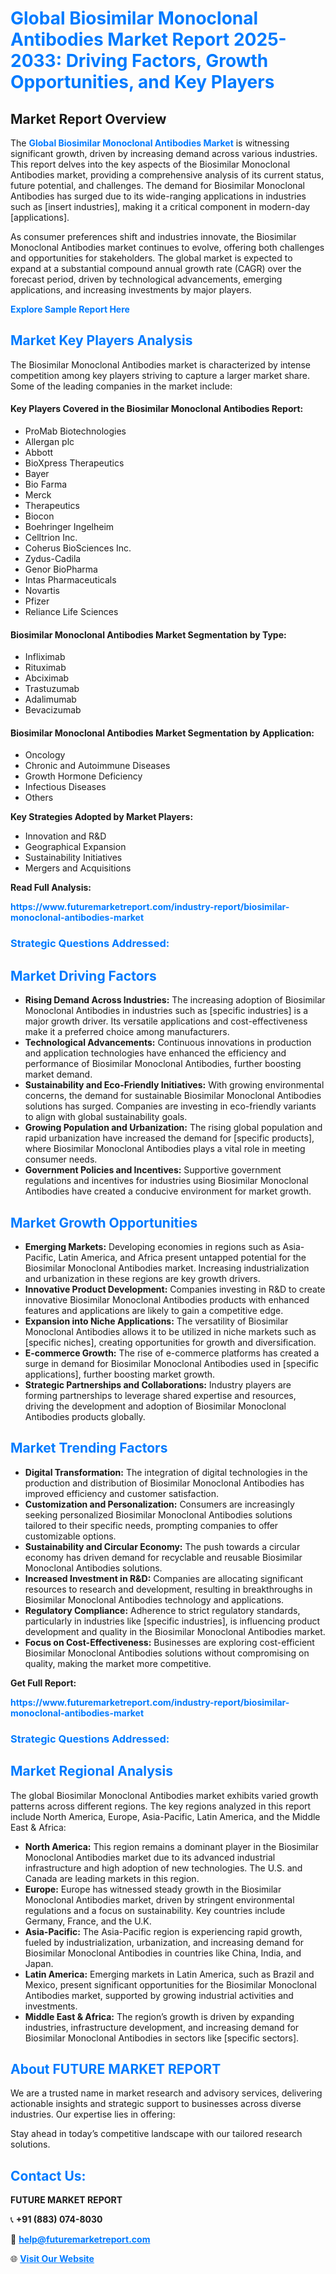<h1 style="color: #007BFF;">Global Biosimilar Monoclonal Antibodies Market Report 2025-2033: Driving Factors, Growth Opportunities, and Key Players</h1>

<section id="overview">
<h2>Market Report Overview</h2>
<p>The <a href="https://www.futuremarketreport.com/industry-report/biosimilar-monoclonal-antibodies-market" style="color: #007BFF; text-decoration: none;"><strong>Global Biosimilar Monoclonal Antibodies Market</strong></a> is witnessing significant growth, driven by increasing demand across various industries. This report delves into the key aspects of the Biosimilar Monoclonal Antibodies market, providing a comprehensive analysis of its current status, future potential, and challenges. The demand for Biosimilar Monoclonal Antibodies has surged due to its wide-ranging applications in industries such as [insert industries], making it a critical component in modern-day [applications].</p>
<p>As consumer preferences shift and industries innovate, the Biosimilar Monoclonal Antibodies market continues to evolve, offering both challenges and opportunities for stakeholders. The global market is expected to expand at a substantial compound annual growth rate (CAGR) over the forecast period, driven by technological advancements, emerging applications, and increasing investments by major players.</p>
</section>

<section id="overview">
<p><a href="https://www.futuremarketreport.com/request-sample/reportId=91939" style="color: #007BFF; text-decoration: none;"><strong>Explore Sample Report Here</strong></a></p>
</section>

<section id="key-players">
<h2 style="color: #007BFF;">Market Key Players Analysis</h2>
<p>The Biosimilar Monoclonal Antibodies market is characterized by intense competition among key players striving to capture a larger market share. Some of the leading companies in the market include:</p>
<h4>Key Players Covered in the Biosimilar Monoclonal Antibodies Report:</h4>
<ul><li>ProMab Biotechnologies</li><li>Allergan plc</li><li>Abbott</li><li>BioXpress Therapeutics</li><li>Bayer</li><li>Bio Farma</li><li>Merck</li><li>Therapeutics</li><li>Biocon</li><li>Boehringer Ingelheim</li><li>Celltrion Inc.</li><li>Coherus BioSciences Inc.</li><li>Zydus-Cadila</li><li>Genor BioPharma</li><li>Intas Pharmaceuticals</li><li>Novartis</li><li>Pfizer</li><li>Reliance Life Sciences</li></ul>
<h4>Biosimilar Monoclonal Antibodies Market Segmentation by Type:</h4>
<ul><li>Infliximab</li><li>Rituximab</li><li>Abciximab</li><li>Trastuzumab</li><li>Adalimumab</li><li>Bevacizumab</li></ul>

<h4>Biosimilar Monoclonal Antibodies Market Segmentation by Application:</h4>
<ul><li>Oncology</li><li>Chronic and Autoimmune Diseases</li><li>Growth Hormone Deficiency</li><li>Infectious Diseases</li><li>Others</li></ul>
<p><strong>Key Strategies Adopted by Market Players:</strong></p>
<ul>
<li>Innovation and R&D</li>
<li>Geographical Expansion</li>
<li>Sustainability Initiatives</li>
<li>Mergers and Acquisitions</li>
</ul>
</section>

<section>
<p><strong>Read Full Analysis: </strong></p><a href="https://www.futuremarketreport.com/industry-report/biosimilar-monoclonal-antibodies-market" style="color: #007BFF; text-decoration: none;"><strong>https://www.futuremarketreport.com/industry-report/biosimilar-monoclonal-antibodies-market</strong></a>
<h3 style="color: #007BFF;">Strategic Questions Addressed:</h3>
</section>

<section id="driving-factors">
<h2 style="color: #007BFF;">Market Driving Factors</h2>
<ul>
<li><strong>Rising Demand Across Industries:</strong> The increasing adoption of Biosimilar Monoclonal Antibodies in industries such as [specific industries] is a major growth driver. Its versatile applications and cost-effectiveness make it a preferred choice among manufacturers.</li>
<li><strong>Technological Advancements:</strong> Continuous innovations in production and application technologies have enhanced the efficiency and performance of Biosimilar Monoclonal Antibodies, further boosting market demand.</li>
<li><strong>Sustainability and Eco-Friendly Initiatives:</strong> With growing environmental concerns, the demand for sustainable Biosimilar Monoclonal Antibodies solutions has surged. Companies are investing in eco-friendly variants to align with global sustainability goals.</li>
<li><strong>Growing Population and Urbanization:</strong> The rising global population and rapid urbanization have increased the demand for [specific products], where Biosimilar Monoclonal Antibodies plays a vital role in meeting consumer needs.</li>
<li><strong>Government Policies and Incentives:</strong> Supportive government regulations and incentives for industries using Biosimilar Monoclonal Antibodies have created a conducive environment for market growth.</li>
</ul>
</section>

<section id="growth-opportunities">
<h2 style="color: #007BFF;">Market Growth Opportunities</h2>
<ul>
<li><strong>Emerging Markets:</strong> Developing economies in regions such as Asia-Pacific, Latin America, and Africa present untapped potential for the Biosimilar Monoclonal Antibodies market. Increasing industrialization and urbanization in these regions are key growth drivers.</li>
<li><strong>Innovative Product Development:</strong> Companies investing in R&D to create innovative Biosimilar Monoclonal Antibodies products with enhanced features and applications are likely to gain a competitive edge.</li>
<li><strong>Expansion into Niche Applications:</strong> The versatility of Biosimilar Monoclonal Antibodies allows it to be utilized in niche markets such as [specific niches], creating opportunities for growth and diversification.</li>
<li><strong>E-commerce Growth:</strong> The rise of e-commerce platforms has created a surge in demand for Biosimilar Monoclonal Antibodies used in [specific applications], further boosting market growth.</li>
<li><strong>Strategic Partnerships and Collaborations:</strong> Industry players are forming partnerships to leverage shared expertise and resources, driving the development and adoption of Biosimilar Monoclonal Antibodies products globally.</li>
</ul>
</section>

<section id="trending-factors">
<h2 style="color: #007BFF;">Market Trending Factors</h2>
<ul>
<li><strong>Digital Transformation:</strong> The integration of digital technologies in the production and distribution of Biosimilar Monoclonal Antibodies has improved efficiency and customer satisfaction.</li>
<li><strong>Customization and Personalization:</strong> Consumers are increasingly seeking personalized Biosimilar Monoclonal Antibodies solutions tailored to their specific needs, prompting companies to offer customizable options.</li>
<li><strong>Sustainability and Circular Economy:</strong> The push towards a circular economy has driven demand for recyclable and reusable Biosimilar Monoclonal Antibodies solutions.</li>
<li><strong>Increased Investment in R&D:</strong> Companies are allocating significant resources to research and development, resulting in breakthroughs in Biosimilar Monoclonal Antibodies technology and applications.</li>
<li><strong>Regulatory Compliance:</strong> Adherence to strict regulatory standards, particularly in industries like [specific industries], is influencing product development and quality in the Biosimilar Monoclonal Antibodies market.</li>
<li><strong>Focus on Cost-Effectiveness:</strong> Businesses are exploring cost-efficient Biosimilar Monoclonal Antibodies solutions without compromising on quality, making the market more competitive.</li>
</ul>
</section>

<section>
<p><strong>Get Full Report: </strong></p><a href="https://www.futuremarketreport.com/industry-report/biosimilar-monoclonal-antibodies-market" style="color: #007BFF; text-decoration: none;"><strong>https://www.futuremarketreport.com/industry-report/biosimilar-monoclonal-antibodies-market</strong></a>
<h3 style="color: #007BFF;">Strategic Questions Addressed:</h3>
</section>


<section id="regional-analysis">
<h2 style="color: #007BFF;">Market Regional Analysis</h2>
<p>The global Biosimilar Monoclonal Antibodies market exhibits varied growth patterns across different regions. The key regions analyzed in this report include North America, Europe, Asia-Pacific, Latin America, and the Middle East & Africa:</p>
<ul>
<li><strong>North America:</strong> This region remains a dominant player in the Biosimilar Monoclonal Antibodies market due to its advanced industrial infrastructure and high adoption of new technologies. The U.S. and Canada are leading markets in this region.</li>
<li><strong>Europe:</strong> Europe has witnessed steady growth in the Biosimilar Monoclonal Antibodies market, driven by stringent environmental regulations and a focus on sustainability. Key countries include Germany, France, and the U.K.</li>
<li><strong>Asia-Pacific:</strong> The Asia-Pacific region is experiencing rapid growth, fueled by industrialization, urbanization, and increasing demand for Biosimilar Monoclonal Antibodies in countries like China, India, and Japan.</li>
<li><strong>Latin America:</strong> Emerging markets in Latin America, such as Brazil and Mexico, present significant opportunities for the Biosimilar Monoclonal Antibodies market, supported by growing industrial activities and investments.</li>
<li><strong>Middle East & Africa:</strong> The region’s growth is driven by expanding industries, infrastructure development, and increasing demand for Biosimilar Monoclonal Antibodies in sectors like [specific sectors].</li>
</ul>
</section>

<footer>
<h2 style="color: #007BFF;">About FUTURE MARKET REPORT</h2>
<p>We are a trusted name in market research and advisory services, delivering actionable insights and strategic support to businesses across diverse industries. Our expertise lies in offering:</p>

<p>Stay ahead in today’s competitive landscape with our tailored research solutions.</p>

<h2 style="color: #007BFF;">Contact Us:</h2>
<p><strong>FUTURE MARKET REPORT</strong></p>
<p>📞 <strong>+91 (883) 074-8030</strong></p>
<p>📧 <strong><a href="mailto:help@futuremarketreport.com" style="color: #007BFF;">help@futuremarketreport.com</a></strong></p>
<p>🌐 <strong><a href="https://www.futuremarketreport.com/" style="color: #007BFF;">Visit Our Website</a></strong></p>
</footer>
